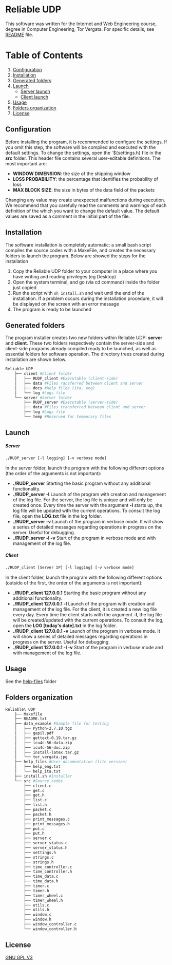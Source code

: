 # Reliable UDP
This software was written for the Internet and Web Engineering course, degree in Computer Engineering, Tor Vergata. For specific details, see [README](https://github.com/senter7/Reliable-UDP/blob/master/README.md) file.

# Table of Contents
1. [Configuration](#configuration)
2. [Installation](#installation)
3. [Generated folders](#after_install)
4. [Launch](#launch)
    - [Server launch](#launch_server)
    - [Client launch](#launch_client)
5. [Usage](#usage)
6. [Folders organization](#source)
7. [License](#license)

<a name="configuration"></a>
## Configuration
Before installing the program, it is recommended to configure the settings. If you omit this step, the software will be compiled and executed with the default settings.
To change the settings, open the `${settings.h} file in the ***src*** folder. This header file contains several user-editable definitions. The most important are:
- **WINDOW DIMENSION**: the size of the shipping window
- **LOSS PROBABILITY**: the percentage that identifies the probability of loss
- **MAX BLOCK SIZE**: the size in bytes of the data field of the packets

Changing any value may create unexpected malfunctions during execution. We recommend that you carefully read the comments and warnings of each definition of the which you want to change the default value. The default values are saved as a comment in the initial part of the file.

<a name="installation"></a>
## Installation
The software installation is completely automatic: a small bash script compiles the source codes with a MakeFile, and creates the necessary folders to launch the program. Below are showed the steps for the installation
1. Copy the Reliable UDP folder to your computer in a place where you have writing and reading privileges (eg Desktop)
2. Open the system terminal, and go (via cd command) inside the folder just copied
3. Run the script with ```sh install.sh``` and wait until the end of the installation. If a problem occurs during the installation procedure, it will be displayed on the screen with an error message
4. The program is ready to be launched

<a name="after_install"></a>
## Generated folders
The program installer creates two new folders within Reliable UDP: **server** and **client**.
These two folders respectively contain the server-side and client-side programs already compiled ready to be launched, as well as essential folders for software operation. The directory trees created during installation are shown below.
```bash
Reliable UDP
    ├── client #Client folder
    │   ├── RUDP_client #Executable (client-side)
    │   ├── data #Files ransferred between client and server
    │   ├── docs #Help files (ita, eng)
    │   └── log #Logs file
    └── server #Server folder
        ├── RUDP_server #Executable (server-side)
        ├── data #Files transferred between client and server
        ├── log #Logs file
        └── temp #Reserved for temporary files
```

<a name="launch"></a>
## Launch
<a name="launch_server"></a>
##### Server  
  
```sh
./RUDP_server [-l logging] [-v verbose mode]
```
In the server folder, launch the program with the following different options (the order of the arguments is not important):
- **./RUDP_server**
Starting the basic program without any additional functionality.
- **./RUDP_server -l**
Launch of the program with creation and management of the log file. For the server, the log file is unique and will only be created once. Every time the server with the argument **-l** starts up, the log file will be updated with the current operations. To consult the log file, open the **LOG.txt** file in the log folder.
- **./RUDP_server -v**
Launch of the program in verbose mode. It will show a series of detailed messages regarding operations in progress on the server. Useful for debugging.
- **./RUDP_server -l -v**
Start of the program in verbose mode and with management of the log file.

<a name="launch_client"></a>
##### Client  
  
```sh
./RUDP_client [Server IP] [-l logging] [-v verbose mode]
```
In the client folder, launch the program with the following different options (outside of the
first, the order of the arguments is not important):
- **./RUDP_client 127.0.0.1**
Starting the basic program without any additional functionality.
- **./RUDP_client 127.0.0.1 -l**
Launch of the program with creation and management of the log file. For the client, it is created
a new log file every day. Every time the client starts with the argument **-l**, the log file will be created/updated with the current operations. To consult the log, open the **LOG [today's date].txt** in the log folder.
- **./RUDP_client 127.0.0.1 -v**
Launch of the program in verbose mode. It will show a series of detailed messages regarding operations in progress on the server. Useful for debugging.
- **./RUDP_client 127.0.0.1 -l -v**
Start of the program in verbose mode and with management of the log file.

<a name="usage"></a>
## Usage
See the [help-files](https://github.com/senter7/Reliable-UDP/tree/master/Reliable%20UDP/help_files) folder

<a name="source"></a>
## Folders organization
```bash
Reliable\ UDP
    ├── Makefile
    ├── README.txt
    ├── data_example #Sample file for testing
    │   ├── Python-2.7.10.tgz
    │   ├── gapil.pdf
    │   ├── gettext-0.19.tar.gz
    │   ├── icu4c-56-data.zip
    │   ├── icu4c-56-doc.zip
    │   ├── install-latex.tar.gz
    │   └── tor_vergata.jpg
    ├── help_files #User documentation (lite version)
    │   ├── help_eng.txt
    │   └── help_ita.txt
    ├── install.sh #Installer
    └── src #Source codes
        ├── client.c
        ├── get.c
        ├── get.h
        ├── list.c
        ├── list.h
        ├── packet.c
        ├── packet.h
        ├── print_messages.c
        ├── print_messages.h
        ├── put.c
        ├── put.h
        ├── server.c
        ├── server_status.c
        ├── server_status.h
        ├── settings.h
        ├── strings.c
        ├── strings.h
        ├── time_controller.c
        ├── time_controller.h
        ├── time_data.c
        ├── time_data.h
        ├── timer.c
        ├── timer.h
        ├── timer_wheel.c
        ├── timer_wheel.h
        ├── utils.c
        ├── utils.h
        ├── window.c
        ├── window.h
        ├── window_controller.c
        └── window_controller.h
```

<a name="license"></a>
## License
[GNU GPL V3](https://www.gnu.org/licenses/gpl-3.0.html)
